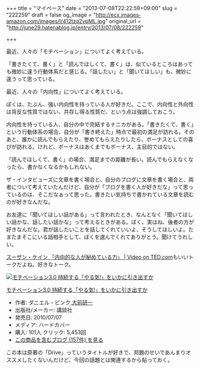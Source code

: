 +++
title = "マイペース"
date = "2013-07-08T22:22:59+09:00"
slug = "222259"
draft = false
og_image = "http://ecx.images-amazon.com/images/I/412tzq2vpML.jpg"
original_url = "http://june29.hatenablog.jp/entry/2013/07/08/222259"

+++

<p>最近、人々の「モチベーション」についてよく考えている。</p>
<p>「書きたくて、書く」と「読んでほしくて、書く」は、似ているところはあっても微妙に違う行動体系だと感じる。「話したい」と「聞いてほしい」も、微妙に違うって思っている。</p>
<p>最近、人々の「内向性」についてよく考えている。</p>
<p>ぼくは、たぶん、強い内向性を持っている人が好きだ。ここで、内向性と外向性は背反な性質ではない、共存し得る性質だ、という点は強調しておこう。</p>
<p>内向性を持っている人、自分の中で完結するナニカがある。「書きたくて、書く」という行動体系の場合、自分が「書き終えた」時点で最初の満足が訪れる。そのあと、誰かに読んでもらえたり、誉めてもらえたりしたら、ボーナスとしての喜びが訪れる。けれど、ボーナスはあくまでもボーナス、主目的ではない。</p>
<p>「読んでほしくて、書く」の場合、満足までの距離が長い。読んでもらえなくなったら、書かなくなるかもしれない。</p>
<p>ザ・インタビューズに文章を書く場合と、自分のブログに文章を書く場合と、両者について考えていたんだけど、自分が「ブログを書く人が好きだな」って思っているのは、そこだなぁって思った。書きたい気持ちで書かれている文章を読むのが好きなんだな。</p>
<p>お友達に「聞いてほしい話がある」って言われたとき、なんとなく「聞いてほしい話かな、話したい話かな」って考えるときがある。ぼく、実はね、後者の方が好きなんだな。君が話したいことを話してくれていいよ、そうしてほしいよ。たまたまそこにいる話相手として、ぼくを選んでくれてありがとう。聞けてうれしい。</p>
<p><a href="http://www.ted.com/talks/lang/ja/susan_cain_the_power_of_introverts.html" title="スーザン・ケイン 「内向的な人が秘めている力」 | Video on TED.com">スーザン・ケイン 「内向的な人が秘めている力」 | Video on TED.com</a>もいいトークだよね。好きなトーク。</p>
<p></p>
<div class="hatena-asin-detail">
<a href="http://www.amazon.co.jp/exec/obidos/ASIN/4062144492/cameralady-22/"><img src="http://ecx.images-amazon.com/images/I/412tzq2vpML._SL160_.jpg" class="hatena-asin-detail-image" alt="モチベーション3.0 持続する「やる気!」をいかに引き出すか" title="モチベーション3.0 持続する「やる気!」をいかに引き出すか"></a><div class="hatena-asin-detail-info">
<p class="hatena-asin-detail-title"><a href="http://www.amazon.co.jp/exec/obidos/ASIN/4062144492/cameralady-22/">モチベーション3.0 持続する「やる気!」をいかに引き出すか</a></p>
<ul>
<li>
<span class="hatena-asin-detail-label">作者:</span> ダニエル・ピンク,<a class="keyword" href="http://d.hatena.ne.jp/keyword/%C2%E7%C1%B0%B8%A6%B0%EC">大前研一</a>
</li>
<li>
<span class="hatena-asin-detail-label">出版社/メーカー:</span> 講談社</li>
<li>
<span class="hatena-asin-detail-label">発売日:</span> 2010/07/07</li>
<li>
<span class="hatena-asin-detail-label">メディア:</span> ハードカバー</li>
<li>
<span class="hatena-asin-detail-label">購入</span>: 101人 <span class="hatena-asin-detail-label">クリック</span>: 5,453回</li>
<li><a href="http://d.hatena.ne.jp/asin/4062144492/cameralady-22" target="_blank">この商品を含むブログ (157件) を見る</a></li>
</ul>
</div>
<div class="hatena-asin-detail-foot"></div>
</div>
<p>この本は原著の「Drive」っていうタイトルが好きで、邦題のせいであんまりオススメしたくないんだけど、今回の話題とは関連するから貼っておく。</p>
